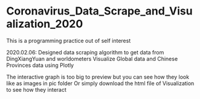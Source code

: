 # Coronavirus_Data_Scrape_and_Visualization_2020
This is a programming practice out of self interest

2020.02.06:
Designed data scraping algorithm to get data from DingXiangYuan and worldometers
Visualize Global data and Chinese Provinces data using Plotly

The interactive graph is too big to preview but you can see how they look like as images in pic folder
Or simply download the html file of Visualization to see how they interact


